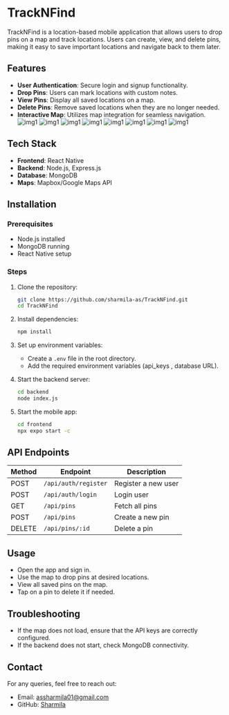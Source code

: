 
# TrackNFind
TrackNFind is a location-based mobile application that allows users to drop pins on a map and track locations. Users can create, view, and delete pins, making it easy to save important locations and navigate back to them later.

## Features
- **User Authentication**: Secure login and signup functionality.
- **Drop Pins**: Users can mark locations with custom notes.
- **View Pins**: Display all saved locations on a map.
- **Delete Pins**: Remove saved locations when they are no longer needed.
- **Interactive Map**: Utilizes map integration for seamless navigation.
  ![img1](tr2.jpg)
  ![img1](tr3.jpg)
  ![img1](tr4.jpg)
  ![img1](tr5.jpg)
  ![img1](tr6.jpg)
  ![img1](tr7.jpg)
  ![img1](tr8.jpg)
  ![img1](tr9.jpg)
## Tech Stack
- **Frontend**: React Native
- **Backend**: Node.js, Express.js
- **Database**: MongoDB
- **Maps**: Mapbox/Google Maps API

## Installation

### Prerequisites
- Node.js installed
- MongoDB running
- React Native setup

### Steps
1. Clone the repository:
   ```sh
   git clone https://github.com/sharmila-as/TrackNFind.git
   cd TrackNFind
   ```
2. Install dependencies:
   ```sh
   npm install
   ```
3. Set up environment variables:
   - Create a `.env` file in the root directory.
   - Add the required environment variables (api_keys , database URL).

4. Start the backend server:
   ```sh
   cd backend
   node index.js
   ```
5. Start the mobile app:
   ```sh
   cd frontend
   npx expo start -c
   ```

## API Endpoints
| Method | Endpoint            | Description          |
|--------|--------------------|----------------------|
| POST   | `/api/auth/register` | Register a new user |
| POST   | `/api/auth/login`    | Login user          |
| GET    | `/api/pins`          | Fetch all pins      |
| POST   | `/api/pins`          | Create a new pin    |
| DELETE | `/api/pins/:id`      | Delete a pin        |

## Usage
- Open the app and sign in.
- Use the map to drop pins at desired locations.
- View all saved pins on the map.
- Tap on a pin to delete it if needed.

## Troubleshooting
- If the map does not load, ensure that the API keys are correctly configured.
- If the backend does not start, check MongoDB connectivity.

## Contact
For any queries, feel free to reach out:
- Email: assharmila01@gmail.com
- GitHub: [Sharmila](https://github.com/sharmila-as)

